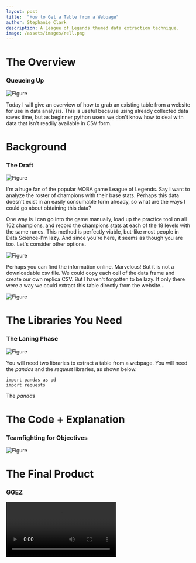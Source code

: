 ```yaml
---
layout: post
title:  "How to Get a Table from a Webpage"
author: Stephanie Clark
description: A League of Legends themed data extraction technique.
image: /assets/images/rell.png
---
```


# The Overview
### Queueing Up

![Figure](https://technology.riotgames.com/sites/default/files/lcu_ui_ready_check.gif)

Today I will give an overview of how to grab an existing table from a website for use in data analysis. This is useful because using already collected data saves time, but as beginner python users we don't know how to deal with data that isn't readily available in CSV form.




# Background
### The Draft

![Figure](https://assets.change.org/photos/5/pd/rq/TyPDRqCIMrGqZAB-800x450-noPad.jpg?1589776095)

I'm a huge fan of the popular MOBA game League of Legends. Say I want to analyze the roster of champions with their base stats. Perhaps this data doesn't exist in an easily consumable form already, so what are the ways I could go about obtaining this data?

One way is I can go into the game manually, load up the practice tool on all 162 champions, and record the champions stats at each of the 18 levels with the same runes. This method is perfectly viable, but-like most people in Data Science-I'm lazy. And since you're here, it seems as though you are too. Let's consider other options.

![Figure](https://i.stack.imgur.com/J66uz.png)

Perhaps you can find the information online. Marvelous! But it is not a downloadable csv file. We could copy each cell of the data frame and create our own replica CSV. But I haven't forgotten to be lazy. If only there were a way we could extract this table directly from the website...

![Figure](C:\Users\thatj\386\my386blog\assets\images\championtable.png)




# The Libraries You Need
### The Laning Phase

![Figure](https://miro.medium.com/max/1200/1*gON3peBAScOzoTRjZndloQ.jpeg)

You will need two libraries to extract a table from a webpage. You will need the *pandas* and the *request* libraries, as shown below.

```
import pandas as pd
import requests
```

The *pandas*




# The Code + Explanation
### Teamfighting for Objectives

![Figure](https://i.ytimg.com/vi/cL8PnLrwk-g/maxresdefault.jpg)




# The Final Product
### GGEZ

![Figure](https://thumbs.gfycat.com/DelayedSeparateFishingcat-mobile.mp4)